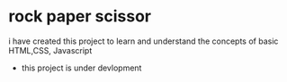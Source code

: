 # rock paper scissor 

i have created this project to learn and understand the concepts of basic HTML,CSS, Javascript  
- this project is under devlopment